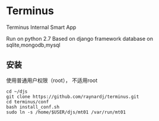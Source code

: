 # Terminus
Terminus Internal Smart App

Run on python 2.7
Based on django framework
database on sqlite,mongodb,mysql

## 安装

使用普通用户权限（root）， 不适用root

````
cd ~/djs
git clone https://github.com/raynardj/terminus.git
cd terminus/conf
bash install_conf.sh
sudo ln -s /home/$USER/djs/mt01 /var/run/mt01
````
